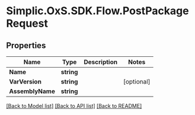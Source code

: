 # Simplic.OxS.SDK.Flow.PostPackageRequest

## Properties

Name | Type | Description | Notes
------------ | ------------- | ------------- | -------------
**Name** | **string** |  | 
**VarVersion** | **string** |  | [optional] 
**AssemblyName** | **string** |  | 

[[Back to Model list]](../README.md#documentation-for-models) [[Back to API list]](../README.md#documentation-for-api-endpoints) [[Back to README]](../README.md)

